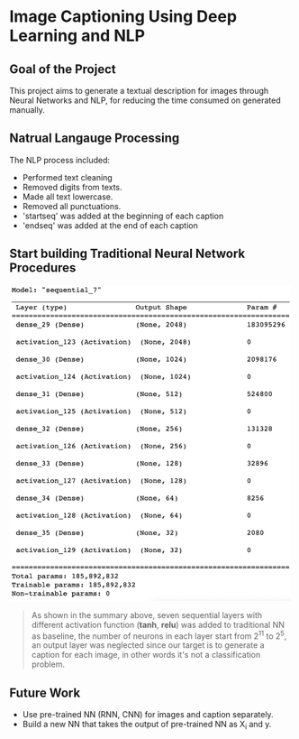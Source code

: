 # Image Captioning Using Deep Learning and NLP
## Goal of the Project
This project aims to generate a textual description for images through Neural Networks and NLP, for reducing the time consumed on generated manually. 
## Natrual Langauge Processing
The NLP process included:

- Performed text cleaning
- Removed digits from texts.
- Made all text lowercase.
- Removed all punctuations.
- 'startseq' was added at the beginning of each caption
- 'endseq' was added at the end of each caption

 ## Start building Traditional Neural Network Procedures
 <img src = 'https://github.com/shhdSU/Image_Captioning_DeepLearning/blob/main/Image/model_summary.png' width = '500' />

> As shown in the summary above, seven sequential layers with different activation function (__tanh__, __relu__) was added 
> to traditional NN as baseline, the number of neurons in each layer start from 2<sup>11</sup> to 2<sup>5</sup>, an output layer was neglected since 
> our target is to generate a caption for each image, in other words it's not a classification problem.
## Future Work
- Use pre-trained NN (RNN, CNN) for images and caption separately.
- Build a new NN that takes the output of pre-trained NN as X<sub>i</sub> and y.
